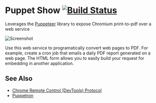 # Puppet Show [![Build Status](https://travis-ci.com/slominskir/puppet-show.svg?branch=master)](https://travis-ci.com/slominskir/puppet-show)
Leverages the [Puppeteer](https://github.com/GoogleChrome/puppeteer) library to expose Chromium print-to-pdf over a web service

![Screenshot](https://cdn.rawgit.com/slominskir/puppet-show/blob/master/Screenshot.png)

Use this web service to programatically convert web pages to PDF.  For example, create a cron job that emails a daily PDF report generated on a web page.  The HTML form allows you to easily build your request for embedding in another application.

## See Also
   - [Chrome Remote Control (DevTools) Protocol](https://chromedevtools.github.io/devtools-protocol/tot/Page#method-printToPDF)
   - [Puppetron](https://github.com/cheeaun/puppetron)
